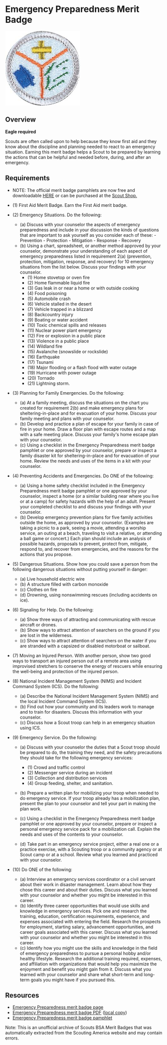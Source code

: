 

# Emergency Preparedness Merit Badge

![Emergency Preparedness Merit Badge](images/emergency-preparedness-merit-badge.jpg)

## Overview

**Eagle required**

Scouts are often called upon to help because they know first aid and they know about the discipline and planning needed to react to an emergency situation. Earning this merit badge helps a Scout to be prepared by learning the actions that can be helpful and needed before, during, and after an emergency.

## Requirements

* NOTE:  The official merit badge pamphlets are now free and downloadable  [HERE](https://filestore.scouting.org/filestore/Merit_Badge_ReqandRes/Pamphlets/Emergency%20Preparedness.pdf) or can be purchased at the [Scout Shop.](https://www.scoutshop.org/)
* (1) First Aid Merit Badge. Earn the First Aid merit badge.
* (2) Emergency Situations. Do the following:
    * (a) Discuss with your counselor the aspects of emergency preparedness and include in your discussion the kinds of questions that are important to ask yourself as you consider each of these:  - Prevention - Protection - Mitigation - Response - Recovery
    * (b) Using a chart, spreadsheet, or another method approved by your counselor, demonstrate your understanding of each aspect of emergency preparedness listed in requirement 2(a) (prevention, protection, mitigation, response, and recovery) for 10 emergency situations from the list below. Discuss your findings with your counselor.
        * (1) Home stovetop or oven fire
        * (2) Home flammable liquid fire
        * (3) Gas leak in or near a home or with outside cooking
        * (4) Food poisoning
        * (5) Automobile crash
        * (6) Vehicle stalled in the desert
        * (7) Vehicle trapped in a blizzard
        * (8) Backcountry injury
        * (9) Boating or water accident
        * (10) Toxic chemical spills and releases
        * (11) Nuclear power plant emergency
        * (12) Fire or explosion in a public place
        * (13) Violence in a public place
        * (14) Wildland fire
        * (15) Avalanche (snowslide or rockslide)
        * (16) Earthquake
        * (17) Tsunami
        * (18) Major flooding or a flash flood with water outage
        * (19) Hurricane with power outage
        * (20) Tornado
        * (21) Lightning storm.




* (3) Planning for Family Emergencies. Do the following:
    * (a) At a family meeting, discuss the situations on the chart you created for requirement 2(b) and make emergency plans for sheltering-in-place and for evacuation of your home. Discuss your family meeting and plans with your counselor.
    * (b) Develop and practice a plan of escape for your family in case of fire in your home. Draw a floor plan with escape routes and a map with a safe meeting place. Discuss your family's home escape plan with your counselor.
    * (c) Using a checklist in the Emergency Preparedness merit badge pamphlet or one approved by your counselor, prepare or inspect a family disaster kit for sheltering-in-place and for evacuation of your home. Review the needs and uses of the items in a kit with your counselor.


* (4) Preventing Accidents and Emergencies. Do ONE of the following:
    * (a) Using a home safety checklist included in the Emergency Preparedness merit badge pamphlet or one approved by your counselor, inspect a home (or a similar building near where you live or at a camp) for safety hazards with the help of an adult. Present your completed checklist to and discuss your findings with your counselor.
    * (b) Develop emergency prevention plans for five family activities outside the home, as approved by your counselor. (Examples are taking a picnic to a park, seeing a movie, attending a worship service, an outing at a beach, traveling to visit a relative, or attending a ball game or concert.) Each plan should include an analysis of possible hazards, proposals to prevent, protect from, mitigate, respond to, and recover from emergencies, and the reasons for the actions that you propose.


* (5) Dangerous Situations. Show how you could save a person from the following dangerous situations without putting yourself in danger:
    * (a) Live household electric wire
    * (b) A structure filled with carbon monoxide
    * (c) Clothes on fire
    * (d) Drowning, using nonswimming rescues (including accidents on ice).


* (6) Signaling for Help. Do the following:
    * (a) Show three ways of attracting and communicating with rescue aircraft or drones.
    * (b) Show ways to attract attention of searchers on the ground if you are lost in the wilderness.
    * (c) Show ways to attract attention of searchers on the water if you are stranded with a capsized or disabled motorboat or sailboat.


* (7) Moving an Injured Person. With another person, show two good ways to transport an injured person out of a remote area using improvised stretchers to conserve the energy of rescuers while ensuring the well-being and protection of the injured person.
* (8) National Incident Management System (NIMS) and Incident Command System (ICS). Do the following:
    * (a) Describe the National Incident Management System (NIMS) and the local Incident Command System (ICS).
    * (b) Find out how your community and its leaders work to manage and to train for disasters. Discuss this information with your counselor.
    * (c) Discuss how a Scout troop can help in an emergency situation using ICS.


* (9) Emergency Service. Do the following:
    * (a) Discuss with your counselor the duties that a Scout troop should be prepared to do, the training they need, and the safety precautions they should take for the following emergency services:
        * (1) Crowd and traffic control
        * (2) Messenger service during an incident
        * (3) Collection and distribution services
        * (4) Group feeding, shelter, and sanitation.


    * (b) Prepare a written plan for mobilizing your troop when needed to do emergency service. If your troop already has a mobilization plan, present the plan to your counselor and tell your part in making the plan work.
    * (c) Using a checklist in the Emergency Preparedness merit badge pamphlet or one approved by your counselor, prepare or inspect a personal emergency service pack for a mobilization call. Explain the needs and uses of the contents to your counselor.
    * (d) Take part in an emergency service project, either a real one or a practice exercise, with a Scouting troop or a community agency or at Scout camp or at a school. Review what you learned and practiced with your counselor.


* (10) Do ONE of the following:
    * (a) Interview an emergency services coordinator or a civil servant about their work in disaster management. Learn about how they chose this career and about their duties. Discuss what you learned with your counselor and whether you might be interested in this career.
    * (b) Identify three career opportunities that would use skills and knowledge in emergency services. Pick one and research the training, education, certification requirements, experience, and expenses associated with entering the field. Research the prospects for employment, starting salary, advancement opportunities, and career goals associated with this career. Discuss what you learned with your counselor and whether you might be interested in this career.
    * (c) Identify how you might use the skills and knowledge in the field of emergency preparedness to pursue a personal hobby and/or healthy lifestyle. Research the additional training required, expenses, and affiliation with organizations that would help you maximize the enjoyment and benefit you might gain from it. Discuss what you learned with your counselor and share what short-term and long-term goals you might have if you pursued this.




## Resources

- [Emergency Preparedness merit badge page](https://www.scouting.org/merit-badges/emergency-preparedness/)
- [Emergency Preparedness merit badge PDF](https://filestore.scouting.org/filestore/Merit_Badge_ReqandRes/Pamphlets/Emergency%20Preparedness.pdf) ([local copy](files/emergency-preparedness-merit-badge.pdf))
- [Emergency Preparedness merit badge pamphlet](https://www.scoutshop.org/emergency-preparedness-merit-badge-pamphlet-657337.html)

Note: This is an unofficial archive of Scouts BSA Merit Badges that was automatically extracted from the Scouting America website and may contain errors.